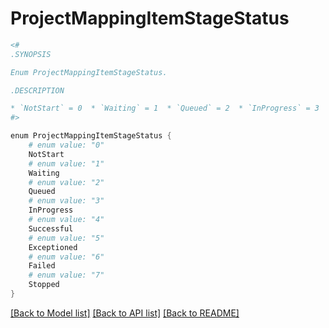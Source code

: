 # ProjectMappingItemStageStatus
```powershell
<#
.SYNOPSIS

Enum ProjectMappingItemStageStatus.

.DESCRIPTION

* `NotStart` = 0  * `Waiting` = 1  * `Queued` = 2  * `InProgress` = 3  * `Successful` = 4  * `Exceptioned` = 5  * `Failed` = 6  * `Stopped` = 7  
#>

enum ProjectMappingItemStageStatus {
    # enum value: "0"
    NotStart
    # enum value: "1"
    Waiting
    # enum value: "2"
    Queued
    # enum value: "3"
    InProgress
    # enum value: "4"
    Successful
    # enum value: "5"
    Exceptioned
    # enum value: "6"
    Failed
    # enum value: "7"
    Stopped
}
```


[[Back to Model list]](../README.md#documentation-for-models) [[Back to API list]](../README.md#documentation-for-api-endpoints) [[Back to README]](../README.md)
